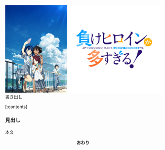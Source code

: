 <img class="thumbnail" src="https://raw.githubusercontent.com/Luarce/hatenablog-contents/main/assets/images/anime-reviews/makeine_title.png" alt="負けヒロインが多すぎる！">
書き出し

[:contents]

### 見出し

本文

<div style="text-align: center"><b>おわり</b></div>

<!-- 記事タイトル： -->

<!-- css -->
<style>
@import url("../../assets/css/hatena-design.css");
</style>

